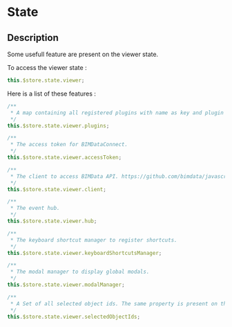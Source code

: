 # State

## Description

Some usefull feature are present on the viewer state.

To access the viewer state :

```javascript
this.$store.state.viewer;
```

Here is a list of these features :

```javascript
/**
 * A map containing all registered plugins with name as key and plugin as value.
 */
this.$store.state.viewer.plugins;

/**
 * The access token for BIMDataConnect.
 */
this.$store.state.viewer.accessToken;

/**
 * The client to access BIMData API. https://github.com/bimdata/javascript-api-client
 */
this.$store.state.viewer.client;

/**
 * The event hub.
 */
this.$store.state.viewer.hub;

/**
 * The keyboard shortcut manager to register shortcuts.
 */
this.$store.state.viewer.keyboardShortcutsManager;

/**
 * The modal manager to display global modals.
 */
this.$store.state.viewer.modalManager;

/**
 * A Set of all selected object ids. The same property is present on the getters but returns an Array instead.
 */
this.$store.state.viewer.selectedObjectIds;
```
